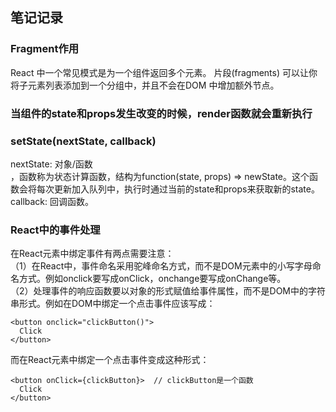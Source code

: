 ## 笔记记录

### Fragment作用
  React 中一个常见模式是为一个组件返回多个元素。 片段(fragments) 可以让你将子元素列表添加到一个分组中，并且不会在DOM 中增加额外节点。

### 当组件的state和props发生改变的时候，render函数就会重新执行

### setState(nextState, callback)
  nextState: 对象/函数<br>，函数称为状态计算函数，结构为function(state, props) => newState。这个函数会将每次更新加入队列中，执行时通过当前的state和props来获取新的state。<br>
  callback: 回调函数。

### React中的事件处理
  在React元素中绑定事件有两点需要注意：<br>
  （1）在React中，事件命名采用驼峰命名方式，而不是DOM元素中的小写字母命名方式。例如onclick要写成onClick，onchange要写成onChange等。<br>
  （2）处理事件的响应函数要以对象的形式赋值给事件属性，而不是DOM中的字符串形式。例如在DOM中绑定一个点击事件应该写成：<br>
  ```
  <button onclick="clickButton()">
    Click
  </button>
  ```
  而在React元素中绑定一个点击事件变成这种形式：
  ```
  <button onClick={clickButton}>  // clickButton是一个函数
    Click
  </button>
  ```